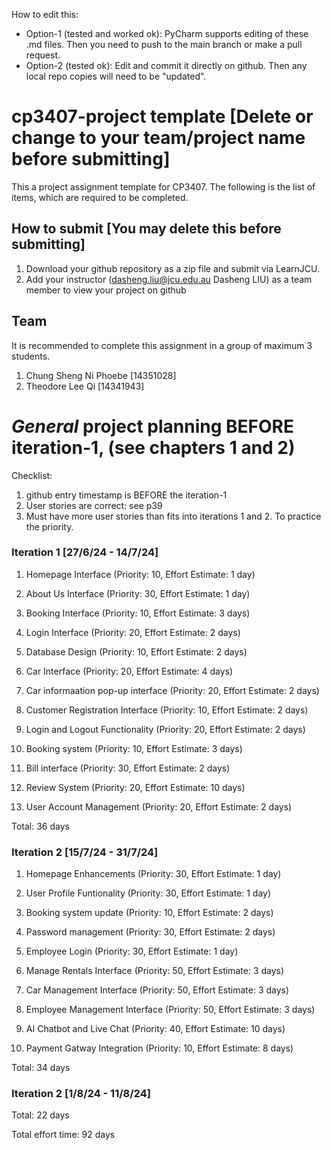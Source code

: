 How to edit this: 
* Option-1 (tested and worked ok): PyCharm supports editing of these .md files. Then you need to push to the main branch or make a pull request.
* Option-2 (tested ok): Edit and commit it directly on github. Then any local repo copies will need to be "updated".

# cp3407-project template [Delete or change to your team/project name before submitting]

This a project assignment template for CP3407. 
The following is the list of items, which are required to be completed.

## How to submit [You may delete this before submitting]

1. Download your github repository as a zip file and submit via LearnJCU.
2. Add your instructor (dasheng.liu@jcu.edu.au Dasheng LIU) as a team member to view your project on github

## Team

It is recommended to complete this assignment in a group of maximum 3 students.
1. Chung Sheng Ni Phoebe [14351028]
2. Theodore Lee Qi [14341943] 



# *General* project planning BEFORE iteration-1, (see chapters 1 and 2)

Checklist: 
1. github entry timestamp is BEFORE the iteration-1
2. User stories are correct: see p39
3. Must have more user stories than fits into iterations 1 and 2. To practice the priority.

### Iteration 1 [27/6/24 - 14/7/24]

1. Homepage Interface (Priority: 10, Effort Estimate: 1 day)

2. About Us Interface (Priority: 30, Effort Estimate: 1 day)

3. Booking Interface (Priority: 10, Effort Estimate: 3 days)

4. Login Interface (Priority: 20, Effort Estimate: 2 days)

5. Database Design (Priority: 10, Effort Estimate: 2 days)

6. Car Interface (Priority: 20, Effort Estimate: 4 days)

7. Car informaation pop-up interface (Priority: 20, Effort Estimate: 2 days)

8. Customer Registration Interface (Priority: 10, Effort Estimate: 2 days)
    
9. Login and Logout Functionality (Priority: 20, Effort Estimate: 2 days)
    
10. Booking system (Priority: 10, Effort Estimate: 3 days)

11. Bill interface (Priority: 30, Effort Estimate: 2 days)

12. Review System (Priority: 20, Effort Estimate: 10 days)

13. User Account Management (Priority: 20, Effort Estimate: 2 days)
   

Total: 36 days


### Iteration 2 [15/7/24 - 31/7/24]
1. Homepage Enhancements (Priority: 30, Effort Estimate: 1 day)
   
2. User Profile Funtionality (Priority: 30, Effort Estimate: 1 day)
    
3. Booking system update (Priority: 10, Effort Estimate: 2 days)

4. Password management (Priority: 30, Effort Estimate: 2 days)

5. Employee Login (Priority: 30, Effort Estimate: 1 day)
    
6. Manage Rentals Interface (Priority: 50, Effort Estimate: 3 days)
 
7. Car Management Interface (Priority: 50, Effort Estimate: 3 days)
   
8. Employee Management Interface (Priority: 50, Effort Estimate: 3 days)

9. AI Chatbot and Live Chat (Priority: 40, Effort Estimate: 10 days)

10. Payment Gatway Integration (Priority: 10, Effort Estimate: 8 days)


Total: 34 days


### Iteration 2 [1/8/24 - 11/8/24]

Total: 22 days

Total effort time: 92 days
